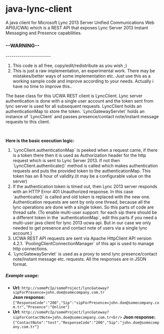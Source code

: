 java-lync-client
================

A java client for Microsoft Lync 2013 Server Unified Communications Web API(UCWA) which is a REST API that exposes Lync Server 2013 Instant Messaging and Presence capabilities.

<h3>--WARNING--</h3>
-----------------------
<ol>
<li>This code is all free, copy/edit/redistribute as you wish ;)</li>
<li>This is just a raw implementation, an experimental work. There may be mistakes/better ways of some implementation etc. Just use this as a working sample code and improve according to your needs. Actually i have no time to improve this..</li>
</ol>

<p>
The base class for this UCWA REST client is LyncClient. Lync server authentication is done with a single user account and the token sent from lync server is used for all subsequent requests. LyncClient holds an authenticationMap to store the token. `LyncGatewayServlet` holds an instance of `LyncClient` and passes presence/contact note/instant message requests to this client.
<p>
<br/>
<p>
<b>Here is the basic execution logic: </b>
<ol>
<li>`LyncClient.authenticationMap` is peeked when a request came, if there is a token there then it is used as Authorization header for the http request which is sent to Lync Server 2013. If not then `LyncClient.authenticate()` method is called which makes authentication requests and puts the provided token to the authenticationMap. This token has an 8 hour of validity.(it may be a configurable value on the server)</li>
<li>If the authentication token is timed out, then Lync 2013 server responds with an HTTP Error 401 Unauthorized response. In this case `authenticate()` is called and old token is replaced with the new one. Authentication requests are sent by only one thread, because all the lync operations are done with a single token. So this parts of code are thread safe. (To enable multi-user support: for each sip there should be a different token in the `authenticationMap`, edit this parts if you need a multi-user java client for lync 2013 ucwa api. But in our case we only needed to get presence and contact note of users via a single lync account.)</li>
<li>UCWA REST API requests are sent via Apache HttpClient API version 4.2.1. `PoolingClientConnectionManager` of this api is used to manage http connections. </li>
<li>`LyncGatewayServlet` is used as a proxy to send lync presence/contact note/instant message etc. requests. All the responses are in JSON format.</li></ol></p>

  
##### Example usage:
* <b>Url:</b> `http://somePcIp/someProject/lyncGateway?sipForPresence=john.doe@somecompany.com.tr`<br>
  <b>Json response:</b> `{"ResponseCode":"200","Sip":"sipForPresence=john.doe@somecompany.com.tr","Presence":"Online"}`
  <br>
* <b>Url:</b> `http://somePcIp/someProject/lyncGateway?sipForContactNote=john.doe@somecompany.com.tr<br/>`
  <b>Json response:</b> `{"ContactNote":"test","ResponseCode":"200","Sip":"john.doe@somecompany.com.tr"}`


